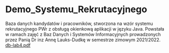 # Demo_Systemu_Rekrutacyjnego
Baza danych kandydatów i pracowników, stworzona na wzór systemu rekrutacyjnego PWr z obsługą okienkową aplikacji w języku Java. 
Powstała w ramach zajęć z Baz Danych i Systemów Informacyjnych prowadzonych przez Panią Dr inz Annę Lauks-Dudkę w semestrze zimowym 2021/2022.
[db-lab4.pdf](https://github.com/Sophie-1227/Demo_Systemu_Rekrutacyjnego/files/8257855/db-lab4.pdf)
